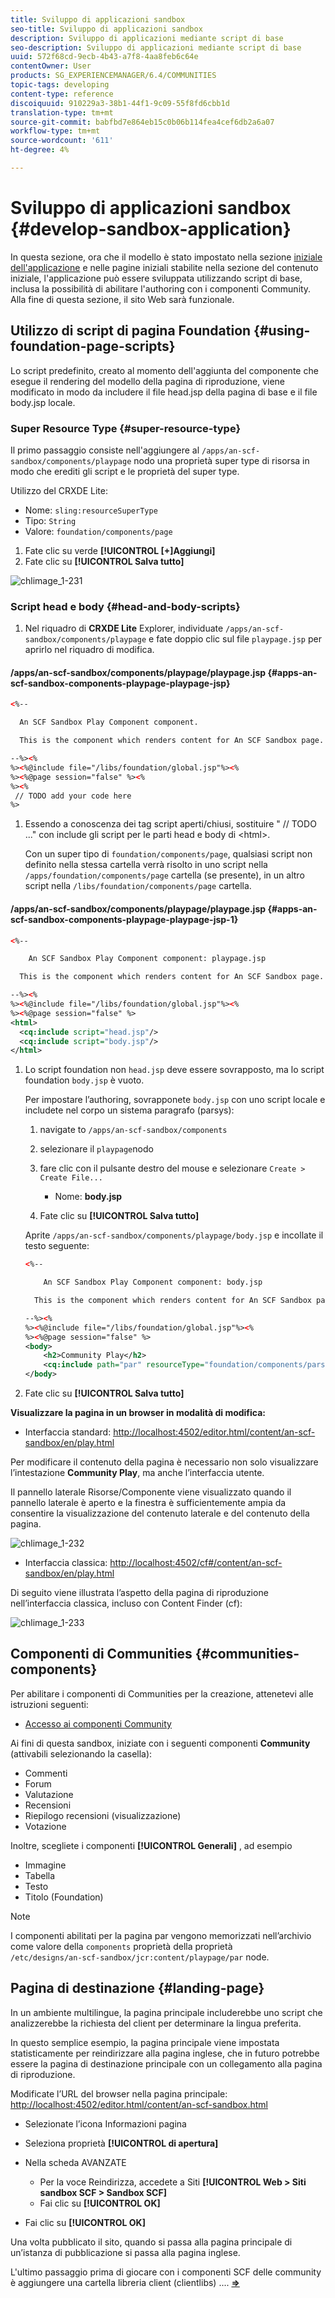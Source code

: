 ```yaml
---
title: Sviluppo di applicazioni sandbox
seo-title: Sviluppo di applicazioni sandbox
description: Sviluppo di applicazioni mediante script di base
seo-description: Sviluppo di applicazioni mediante script di base
uuid: 572f68cd-9ecb-4b43-a7f8-4aa8feb6c64e
contentOwner: User
products: SG_EXPERIENCEMANAGER/6.4/COMMUNITIES
topic-tags: developing
content-type: reference
discoiquuid: 910229a3-38b1-44f1-9c09-55f8fd6cbb1d
translation-type: tm+mt
source-git-commit: babfbd7e864eb15c0b06b114fea4cef6db2a6a07
workflow-type: tm+mt
source-wordcount: '611'
ht-degree: 4%

---
```



# Sviluppo di applicazioni sandbox {#develop-sandbox-application}

In questa sezione, ora che il modello è stato impostato nella sezione [iniziale dell&#39;applicazione](initial-app.md) e nelle pagine iniziali stabilite nella sezione del contenuto [](initial-content.md) iniziale, l&#39;applicazione può essere sviluppata utilizzando script di base, inclusa la possibilità di abilitare l&#39;authoring con i componenti Community. Alla fine di questa sezione, il sito Web sarà funzionale.

## Utilizzo di script di pagina Foundation {#using-foundation-page-scripts}

Lo script predefinito, creato al momento dell&#39;aggiunta del componente che esegue il rendering del modello della pagina di riproduzione, viene modificato in modo da includere il file head.jsp della pagina di base e il file body.jsp locale.

### Super Resource Type {#super-resource-type}

Il primo passaggio consiste nell&#39;aggiungere al `/apps/an-scf-sandbox/components/playpage` nodo una proprietà super type di risorsa in modo che erediti gli script e le proprietà del super type.

Utilizzo del CRXDE Lite:

<!--Resolve steps below-->

* Nome: `sling:resourceSuperType`
* Tipo: `String`
* Valore: `foundation/components/page`

1. Fate clic su verde **[!UICONTROL [+]Aggiungi]**
1. Fate clic su **[!UICONTROL Salva tutto]**

![chlimage_1-231](assets/chlimage_1-231.png)

### Script head e body {#head-and-body-scripts}

1. Nel riquadro di **CRXDE Lite** Explorer, individuate `/apps/an-scf-sandbox/components/playpage` e fate doppio clic sul file `playpage.jsp` per aprirlo nel riquadro di modifica.

#### /apps/an-scf-sandbox/components/playpage/playpage.jsp {#apps-an-scf-sandbox-components-playpage-playpage-jsp}

```xml
<%--

  An SCF Sandbox Play Component component.

  This is the component which renders content for An SCF Sandbox page.

--%><%
%><%@include file="/libs/foundation/global.jsp"%><%
%><%@page session="false" %><%
%><%
 // TODO add your code here
%>
```

1. Essendo a conoscenza dei tag script aperti/chiusi, sostituire &quot; // TODO ...&quot; con include gli script per le parti head e body di &lt;html>.

   Con un super tipo di `foundation/components/page`, qualsiasi script non definito nella stessa cartella verrà risolto in uno script nella `/apps/foundation/components/page` cartella (se presente), in un altro script nella `/libs/foundation/components/page` cartella.

#### /apps/an-scf-sandbox/components/playpage/playpage.jsp {#apps-an-scf-sandbox-components-playpage-playpage-jsp-1}

```xml
<%--

    An SCF Sandbox Play Component component: playpage.jsp

  This is the component which renders content for An SCF Sandbox page.

--%><%
%><%@include file="/libs/foundation/global.jsp"%><%
%><%@page session="false" %>
<html>
  <cq:include script="head.jsp"/>
  <cq:include script="body.jsp"/>
</html>
```

1. Lo script foundation non `head.jsp` deve essere sovrapposto, ma lo script foundation `body.jsp` è vuoto.

   Per impostare l’authoring, sovrapponete `body.jsp` con uno script locale e includete nel corpo un sistema paragrafo (parsys):

   1. navigate to `/apps/an-scf-sandbox/components`
   1. selezionare il `playpage`nodo
   1. fare clic con il pulsante destro del mouse e selezionare `Create > Create File...`

      * Nome: **body.jsp**
   1. Fate clic su **[!UICONTROL Salva tutto]**

   Aprite `/apps/an-scf-sandbox/components/playpage/body.jsp` e incollate il testo seguente:

   ```xml
   <%--
   
       An SCF Sandbox Play Component component: body.jsp
   
     This is the component which renders content for An SCF Sandbox page.
   
   --%><%
   %><%@include file="/libs/foundation/global.jsp"%><%
   %><%@page session="false" %>
   <body>
       <h2>Community Play</h2>
       <cq:include path="par" resourceType="foundation/components/parsys" />
   </body>
   ```

1. Fate clic su **[!UICONTROL Salva tutto]**

**Visualizzare la pagina in un browser in modalità di modifica:**

* Interfaccia standard: [http://localhost:4502/editor.html/content/an-scf-sandbox/en/play.html](http://localhost:4502/editor.html/content/an-scf-sandbox/en/play.md)

Per modificare il contenuto della pagina è necessario non solo visualizzare l’intestazione **Community Play**, ma anche l’interfaccia utente.

Il pannello laterale Risorse/Componente viene visualizzato quando il pannello laterale è aperto e la finestra è sufficientemente ampia da consentire la visualizzazione del contenuto laterale e del contenuto della pagina.

![chlimage_1-232](assets/chlimage_1-232.png)

* Interfaccia classica: [http://localhost:4502/cf#/content/an-scf-sandbox/en/play.html](http://localhost:4502/cf#/content/an-scf-sandbox/en/play.html)

Di seguito viene illustrata l’aspetto della pagina di riproduzione nell’interfaccia classica, incluso con Content Finder (cf):

![chlimage_1-233](assets/chlimage_1-233.png)

## Componenti di Communities {#communities-components}

Per abilitare i componenti di Communities per la creazione, attenetevi alle istruzioni seguenti:

* [Accesso ai componenti Community](basics.md#accessing-communities-components)

Ai fini di questa sandbox, iniziate con i seguenti componenti **Community** (attivabili selezionando la casella):

* Commenti
* Forum
* Valutazione
* Recensioni
* Riepilogo recensioni (visualizzazione)
* Votazione

Inoltre, scegliete i componenti **[!UICONTROL Generali]** , ad esempio

* Immagine
* Tabella
* Testo
* Titolo (Foundation)

>[!NOTE]
>
>I componenti abilitati per la pagina par vengono memorizzati nell’archivio come valore della `components` proprietà della proprietà\
>`/etc/designs/an-scf-sandbox/jcr:content/playpage/par` node.

## Pagina di destinazione {#landing-page}

In un ambiente multilingue, la pagina principale includerebbe uno script che analizzerebbe la richiesta del client per determinare la lingua preferita.

In questo semplice esempio, la pagina principale viene impostata statisticamente per reindirizzare alla pagina inglese, che in futuro potrebbe essere la pagina di destinazione principale con un collegamento alla pagina di riproduzione.

Modificate l’URL del browser nella pagina principale: [http://localhost:4502/editor.html/content/an-scf-sandbox.html](https://locahost:4502/editor.html/content/an-scf-sandbox.html)

* Selezionate l’icona Informazioni pagina
* Seleziona proprietà **[!UICONTROL di apertura]**
* Nella scheda AVANZATE

   * Per la voce Reindirizza, accedete a Siti **[!UICONTROL Web > Siti sandbox SCF > Sandbox SCF]**
   * Fai clic su **[!UICONTROL OK]**

* Fai clic su **[!UICONTROL OK]**

Una volta pubblicato il sito, quando si passa alla pagina principale di un’istanza di pubblicazione si passa alla pagina inglese.

L&#39;ultimo passaggio prima di giocare con i componenti SCF delle community è aggiungere una cartella libreria client (clientlibs) .... **[⇒](add-clientlibs.md)**
